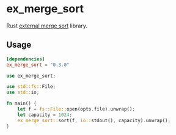 # ex_merge_sort

Rust [external merge sort](https://en.wikipedia.org/wiki/External_sorting#External_merge_sort) library.

## Usage

```toml
[dependencies]
ex_merge_sort = "0.3.0"
```

```rust
use ex_merge_sort;

use std::fs::File;
use std::io;

fn main() {
    let f = fs::File::open(opts.file).unwrap();
    let capacity = 1024;
    ex_merge_sort::sort(f, io::stdout(), capacity).unwrap();
}
```
